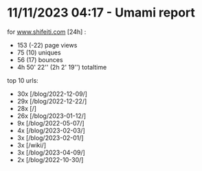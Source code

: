 # 11/11/2023 04:17 - Umami report
for www.shifeiti.com [24h] :

 - 153 (-22) page views
 - 75 (10) uniques
 - 56 (17) bounces
 - 4h 50' 22'' (2h 2' 19'') totaltime


top 10 urls:
 - 30x [/blog/2022-12-09/]
 - 29x [/blog/2022-12-22/]
 - 28x [/]
 - 26x [/blog/2023-01-12/]
 - 9x [/blog/2022-05-07/]
 - 4x [/blog/2023-02-03/]
 - 3x [/blog/2023-02-01/]
 - 3x [/wiki/]
 - 3x [/blog/2023-04-09/]
 - 2x [/blog/2022-10-30/]



